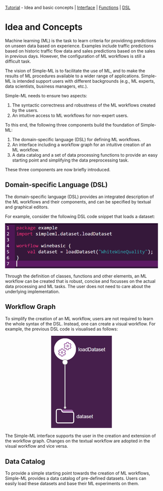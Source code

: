 [Tutorial][tutorial] - Idea and basic concepts | [Interface][tutorial_interface] | [Functions][functions] | [DSL][dsl-tutorial]


[tutorial_concepts]: ./Tutorial-Basic-Concepts.md
[tutorial_interface]: ./Tutorial-The-Simple-ML-Interface.md
[functions]: ./classes_and_functions.md
[dsl-tutorial]: ./DSL/tutorial/README.md
[tutorial]: ./docs/Tutorial.md

# Idea and Concepts

Machine learning (ML) is the task to learn criteria for providinng predictions on unseen data based on experience. Examples include traffic predictions based on historic traffic flow data and sales predictions based on the sales in previous days. However, the configuration of ML workflows is still a difficult task.

The vision of Simple-ML is to facilitate the use of ML, and to make the results of ML procedures available to a wider range of applications. Simple-ML is intended support users with different backgrounds (e.g., ML experts, data scientists, business managers, etc.).

Simple-ML needs to ensure two aspects:
1. The syntactic correctness and robustness of the ML workflows created by the users.
2. An intuitive access to ML workflows for non-expert users.

To this end, the following three components build the foundation of Simple-ML:
1. The domain-specific language (DSL) for defining ML workflows.
2. An interface including a workflow graph for an intuitive creation of an ML workflow.
3. A data catalog and a set of data processing functions to provide an easy starting point and simplifying the data preprocessing task.

These three components are now briefly introduced.

## Domain-specific Language (DSL)

The domain-specific language (DSL) provides an integrated description of the ML workflows and their components, and can be specified by textual and graphical editors.

For example, consider the following DSL code snippet that loads a dataset:

<p align="center">
<kbd>
<img src="https://github.com/Simple-ML/Simple-ML/raw/main/docs/img/textual_example.PNG" width="600"/>
</kbd>
</p>

Through the definition of classes, functions and other elements, an ML workflow can be created that is robust, concise and focusses on the actual data processing and ML tasks. The user does not need to care about the underlying implementation.

## Workflow Graph

To simplify the creation of an ML workflow, users are not required to learn the whole syntax of the DSL. Instead, one can create a visual workflow. For example, the previous DSL code is visualised as follows:

<p align="center">
<kbd>
<img src="https://github.com/Simple-ML/Simple-ML/raw/main/docs/img/visual_example.PNG" width="200"/>
</kbd>
</p>

The Simple-ML interface supports the user in the creation and extension of the workflow graph. Changes on the textual workflow are adopted in the visual workflow and vice versa.

## Data Catalog ##

To provide a simple starting point towards the creation of ML workflows, Simple-ML provides a data catalog of pre-defined datasets. Users can easily load these datasets and base their ML experiments on them.
